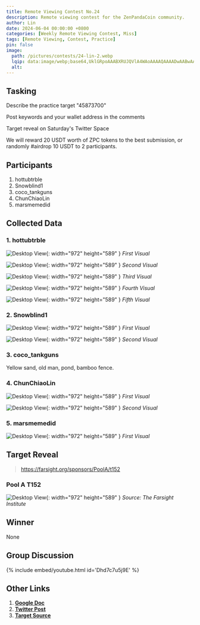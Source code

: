 ```yaml
---
title: Remote Viewing Contest No.24
description: Remote viewing contest for the ZenPandaCoin community.
author: Lin
date: 2024-06-04 00:00:00 +0800
categories: [Weekly Remote Viewing Contest, Miss]
tags: [Remote Viewing, Contest, Practice]
pin: false
image:
  path: /pictures/contests/24-lin-2.webp
  lqip: data:image/webp;base64,UklGRpoAAABXRUJQVlA4WAoAAAAQAAAADwAABwAAQUxQSDIAAAARL0AmbZurmr57yyIiqE8oiG0bejIYEQTgqiDA9vqnsUSI6H+oAERp2HZ65qP/VIAWAFZQOCBCAAAA8AEAnQEqEAAIAAVAfCWkAALp8sF8rgRgAP7o9FDvMCkMde9PK7euH5M1m6VWoDXf2FkP3BqV0ZYbO6NA/VFIAAAA
  alt:
---
```


## Tasking

Describe the practice target "45873700"

Post keywords and your wallet address in the comments

Target reveal on Saturday's Twitter Space

We will reward 20 USDT worth of ZPC tokens to the best submission, or randomly #airdrop 10 USDT to 2 participants.


## Participants

1. hottubtrble
2. Snowblind1
3. coco_tankguns
4. ChunChiaoLin
5. marsmemedid


## Collected Data

### 1. hottubtrble

![Desktop View](/pictures/contests/24-jeff-1.webp){: width="972" height="589" }
_First Visual_

![Desktop View](/pictures/contests/24-jeff-2.webp){: width="972" height="589" }
_Second Visual_

![Desktop View](/pictures/contests/24-jeff-3.webp){: width="972" height="589" }
_Third Visual_

![Desktop View](/pictures/contests/24-jeff-4.webp){: width="972" height="589" }
_Fourth Visual_

![Desktop View](/pictures/contests/24-jeff-5.webp){: width="972" height="589" }
_Fifth Visual_

### 2. Snowblind1

![Desktop View](/pictures/contests/24-snowblind-1.webp){: width="972" height="589" }
_First Visual_

![Desktop View](/pictures/contests/24-snowblind-2.webp){: width="972" height="589" }
_Second Visual_

### 3. coco_tankguns

Yellow sand, old man, pond, bamboo fence.

### 4. ChunChiaoLin

![Desktop View](/pictures/contests/24-lin-1.webp){: width="972" height="589" }
_First Visual_

![Desktop View](/pictures/contests/24-lin-2.webp){: width="972" height="589" }
_Second Visual_

### 5. marsmemedid

![Desktop View](/pictures/contests/24-leo-1.webp){: width="972" height="589" }
_First Visual_


## Target Reveal

> https://farsight.org/sponsors/PoolA/t152

### Pool A T152

![Desktop View](/pictures/contests/24-target-1.webp){: width="972" height="589" }
_Source: The Farsight Institute_


## Winner

None


## Group Discussion

{% include embed/youtube.html id='Dhd7c7u5j9E' %}


## Other Links

1. [**Google Doc**][Google Doc]
2. [**Twitter Post**][Twitter Post]
3. [**Target Source**][Target Source]


[Google Doc]: https://docs.google.com/document/d/13nTtzzXQDC97DMNRkAqDz-_SI1OxLG9cR5lmDDfiwak/edit
[Twitter Post]: https://x.com/ZenPandaCoin/status/1797792090191204797
[Target Source]: https://farsight.org/sponsors/PoolA/

